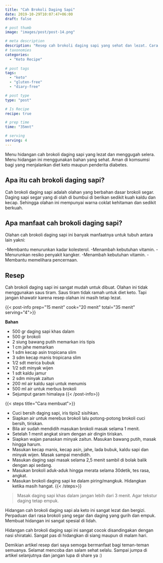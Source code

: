 ```yaml
---
title: "Cah Brokoli Daging Sapi"
date: 2019-10-29T10:07:47+06:00
draft: false

# post thumb
image: "images/post/post-14.png"

# meta description
description: "Resep cah brokoli daging sapi yang sehat dan lezat. Cara membuatnya mudah dan ramah untuk diet keto"
# taxonomies
categories:
  - "Keto Recipe"
  
# post tags
tags:
  - "keto"
  - "gluten-free"
  - "diary-free"

# post type
type: "post"

# Is Recipe
recipe: true

# prep time
time: "35mnt"

# serving
serving: 4
---
```


Menu hidangan cah brokoli daging sapi yang lezat dan menggugah selera. Menu hidangan ini menggunakan bahan yang sehat. Aman di komsumsi bagi yang menjalankan diet keto maupun penderita diabetes.

## Apa itu cah brokoli daging sapi?

 Cah brokoli daging sapi adalah olahan yang berbahan dasar brokoli segar. Daging sapi segar yang di olah di bumbui di berikan sedikit kuah kaldu dan kecap. Sehingga olahan ini mempunyai warna coklat kehitaman dan sedikit berkuah.
 
## Apa manfaat cah brokoli daging sapi?

Olahan cah brokoli daging sapi ini banyak manfaatnya untuk tubuh antara lain yakni:

-Membantu menurunkan kadar kolesterol.
-Menambah kebutuhan vitamin.
-Menurunkan resiko penyakit kangker.
-Menambah kebutuhan vitamin.
-Membantu memelihara pencernaan.

## Resep

Cah brokoli daging sapi ini sangat mudah untuk dibuat. Olahan ini tidak menggunakan saus tiram. Saus tiram tidak ramah untuk diet keto. Tapi jangan khawatir karena resep olahan ini masih tetap lezat.

{{< post-info prep="15 menit" cook="20 menit" total="35 menit" serving="4">}}

__Bahan__

- 500 gr daging sapi khas dalam
- 500 gr brokoli
- 2 siung bawang putih memarkan iris tipis
- 1 cm jahe memarkan
- 1 sdm kecap asin tropicana slim
- 3 sdm kecap manis tropicana slim
- 1/2 sdt merica bubuk
- 1/2 sdt minyak wijen
- 1 sdt kaldu jamur
- 2 sdm minyak zaitun
- 200 ml air kaldu sapi untuk menumis
- 500 ml air untuk merbus brokoli
- Sejumput garam himalaya
{{< /post-info>}}

{{< steps title="Cara membuat">}}
- Cuci bersih daging sapi, iris tipis2 sisihkan.
- Siapkan air untuk merebus brokoli lalu potong-potong brokoli cuci bersih, tiriskan.
- Bila air sudah mendidih masukan brokoli masak selama 1 menit.
- Setelah 1 menit angkat siram dengan air dingin tiriskan.
- Siapkan wajan panaskan minyak zaitun. Masukan bawang putih, masak hingga harum.
- Masukan kecap manis, kecap asin, jahe, lada bubuk, kaldu sapi dan minyak wijen. Masak sampai mendidih.
- Masukan daging sapi masak selama 2,5 menit sambil di bolak balik dengan api sedang.
- Masukan brokoli aduk-aduk hingga merata selama 30detik, tes rasa, angkat.
- Masukan brokoli daging sapi ke dalam piring/mangkuk. Hidangkan ketika masih hangat.
{{< /steps>}}

>Masak daging sapi khas dalam jangan lebih dari 3 menit. Agar tekstur daging tetap empuk.

Hidangan cah brokoli daging sapi ala keto ini sangat lezat dan bergizi. Perpaduan dari rasa brokoli yang segar dan daging yang gurih dan empuk. Membuat hidangan ini sangat spesial di lidah.

Hidangan cah brokoli daging sapi ini sangat cocok disandingakan dengan nasi shirataki. Sangat pas di hidangkan di siang maupun di malam hari.

Demikian artikel resep dari saya semoga bermanfaat bagi teman-teman semuanya. Selamat mencoba dan salam sehat selalu. Sampai jumpa di artikel selanjutnya dan jangan lupa di share ya :)